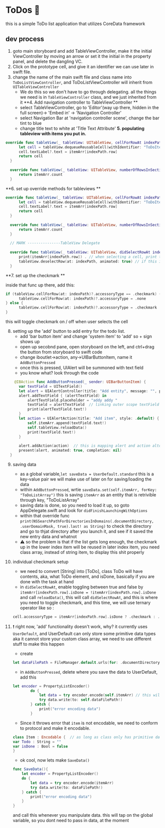 # ToDos :pencil:
this is a simple ToDo list application that utilizes CoreData framework

## dev process 
1. goto main storyboard and add TableViewController, make it the initial ViewController by moving an arrow or set it the initial in the property panel, and delete the dangling VC.
2. Click on the prototype cell, and give it an identifier we can use later in swift file.
3. change the name of the main swift file and class name into `ToDoListViewController`, and ToDoListViewController will inherit from `UITableViewController`
    * We do this so we don't have to go through delegating. all the things we need is in `TableViewController` class, and we just inherited from it 
**4. Add navigation controller to TableViewController **
   * select TableViewController, go to 'Editor'(way up there, hidden in the full screen)-> 'Embed in' -> 'Navigation Controller'
   * select Navigation Bar at 'navigation controller scene', change the bar tint to blue 
   * change title text to white at 'Title Text Attribute'
**5. populating tableview with items you put in.**
  ```swift 
  override func tableView(_ tableView: UITableView, cellForRowAt indexPath: IndexPath) -> UITableViewCell { // this will populate the cells with contents 
        let cell = tableView.dequeueReusableCell(withIdentifier: "ToDoItemCell", for: indexPath) 
        cell.textLabel?.text = itemArr[indexPath.row]
        return cell
    }
    
    override func tableView(_ tableView: UITableView, numberOfRowsInSection section: Int) -> Int {
        return itemArr.count
    }
```
**6. set up override methods for tableviews **
  ```swift 
  override func tableView(_ tableView: UITableView, cellForRowAt indexPath: IndexPath) -> UITableViewCell {
        let cell = tableView.dequeueReusableCell(withIdentifier: "ToDoItemCell", for: indexPath)
        cell.textLabel?.text = itemArr[indexPath.row]
        return cell
    }
    
    override func tableView(_ tableView: UITableView, numberOfRowsInSection section: Int) -> Int {
        return itemArr.count
    }
    
    // MARK ---------------TableView Delegate
    
    override func tableView(_ tableView: UITableView, didSelectRowAt indexPath: IndexPath) {  // gets triggered when such cell is selected.
        print(itemArr[indexPath.row]) . // when selecting a cell, print the element on the console 
        tableView.deselectRow(at: indexPath, animated: true) // if this is not called, a cell will stay selected.
    }
```
**7. set up the checkmark **

  inside that func up there, add this: 
  ```swift
  if (tableView.cellForRow(at: indexPath)?.accessoryType == .checkmark) {
        tableView.cellForRow(at: indexPath)?.accessoryType = .none
  } else {
        tableView.cellForRow(at: indexPath)?.accessoryType = .checkmark
  }
  ```
  this will toggle checkmark on / off when user selects the cell 
  
8. setting up the 'add' button to add entry for the todo list.
    * add 'bar button item' and change 'system item' to 'add' so + sign shows up  
    * open up secobnd pane, open storyboard on the left, and ctrl+drag the button from storyboard to swift code
    * change iboutlet->action, any->UIBarButtonItem, name it `AddButtonPressed`
    * once this is pressed, UIAlert will be summoned with text field
    * you know what? look through the code 
  ```swift
      @IBAction func AddButtonPressed(_ sender: UIBarButtonItem) {
        var textField = UITextField()
        let alert = UIAlertController(title: "Add entity", message: "", preferredStyle: .alert)
        alert.addTextField { (alertTextField) in
            alertTextField.placeholder = "addy addy "
            textField = alertTextField  // linking outer scope textField with inner scope alertTextField
            print(alertTextField.text!)
        }
        let action = UIAlertAction(title: "Add item", style: .default) { (action) in  // tis gets triggered when you hit 'Add item button'
            self.itemArr.append(textField.text!)
            self.tableView.reloadData()
            print(textField.text!)
        } 
        
        alert.addAction(action)  // this is mapping alert and action altogher so it can work with each other
        present(alert, animated: true, completion: nil)
    }
  ```
9. saving data
    * as a global variable,`let saveData = UserDefault.standard` this is a key-value pair we will make use of later on for saving/loading the data
    * within `AddButtonPressed`, wrtie `saveData.set(self.itemArr, forKey: "ToDoListArray")` this is saving `itemArr` as an entity that is retrivible through key, "ToDoListArray"
    * saving data is done, so you need to load it up, so goto AppDelegate.swift and look for `didFinishLaunchingWithOptions`
    * within that override func `print(NSSearchPathForDirectoriesInDomains(.documentDirectory, .userDomainMask, true).last! as String)` to check the directory and go to thjat directory after you launch it, and see if it saved the new entry data and whatnot
    * :warning: so the problem is that if the list gets long enough, the checkmark up in the lower index item will be reused in later index item, you need class array, instead of string item, to display this shit properly

10. individual checkmark setup
    * we need to convert [String] into [ToDo], class ToDo will have contents, aka, what ToDo element, and isDone, basically if you are done with the task at hand
    * in `didSelectRowAt`, enable toggling between true and false by `itemArr[indexPath.row].isDone = !itemArr[indexPath.row].isDone` and call `reloadData()`, this will call `didSelectRowAt`, and this is where you need to toggle checkmark, and this time, we will use ternary operator like so : 
    ```swift
    cell.accessoryType = itemArr[indexPath.row].isDone ? .checkmark : .none  // ternery statement. if isdone is true, set it to .checkmark, if else, set to none
    ```
11. :heavy_exclamation_mark: right now, 'add' functionality doesn't work, why? it currently uses `UserDefault`, and UserDefault can only store some primitive data types aka it cannot store your custom class array, we need to use different stuff to make this happen 
    * create 
    ```swift 
    let dataFilePath = FileManager.default.urls(for: .documentDirectory, in: .userDomainMask).first?.appendingPathComponent("items.plist")
    ```
    * in `AddButtonPressed`, delete where you save the data to UserDefault, add this 
    ```swift
    let encoder = PropertyListEncoder()
            do {
                let data = try encoder.encode(self.itemArr) // this will throw error, you need to make your class confrom to protocol.
                try data.write(to: self.dataFilePath!)
            } catch {
                print("error encoding data")
            }
    ```
    * Since it throws error that `item` is not encodable, we need to conform to protocol and make it encodable.
    ```swift
    class Item : Encodable {  // as long as class only has primitive data type aka int, string, double.. it will work
    var Todo : String = ""
    var isDone : Bool = false
    }
    ```
    * ok cool, now lets make `SaveData()`
    ```swift
    func SaveData(){
        let encoder = PropertyListEncoder()
        do {
            let data = try encoder.encode(itemArr)
            try data.write(to: dataFilePath!)
        } catch {
            print("error encoding data")
        }
    }
    ``` 
    and call this whenever you manipulate data. this will tap on the global variable, so you dont need to pass in data, at the moment 
    
